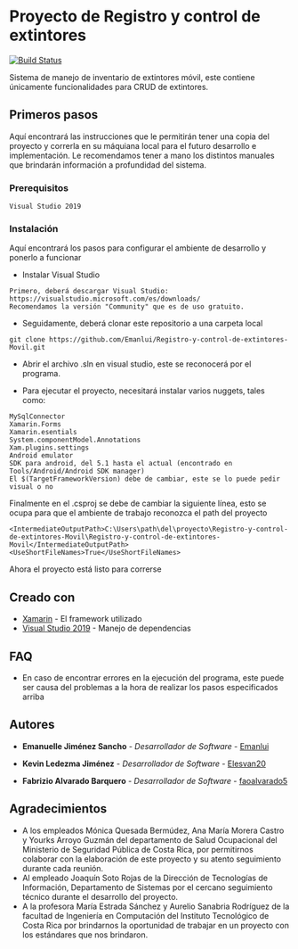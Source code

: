 # Proyecto de Registro y control de extintores

[![Build Status](https://travis-ci.org/joemccann/dillinger.svg?branch=master)](https://travis-ci.org/joemccann/dillinger)


Sistema de manejo de inventario de extintores móvil, este contiene únicamente funcionalidades para CRUD de extintores.

## Primeros pasos

Aquí encontrará las instrucciones que le permitirán tener una copia del proyecto y correrla en su máquiana local para el futuro desarrollo e implementación. Le recomendamos tener a mano los distintos manuales que brindarán información a profundidad del sistema.

### Prerequisitos

```
Visual Studio 2019
```

### Instalación

Aquí encontrará los pasos para configurar el ambiente de desarrollo y ponerlo a funcionar

- Instalar Visual Studio

```
Primero, deberá descargar Visual Studio: https://visualstudio.microsoft.com/es/downloads/
Recomendamos la versión "Community" que es de uso gratuito. 
```

- Seguidamente, deberá clonar este repositorio a una carpeta local

```
git clone https://github.com/Emanlui/Registro-y-control-de-extintores-Movil.git
```
- Abrir el archivo .sln en visual studio, este se reconocerá por el programa.

- Para ejecutar el proyecto, necesitará instalar varios nuggets, tales como:
```
MySqlConnector
Xamarin.Forms
Xamarin.esentials
System.componentModel.Annotations
Xam.plugins.settings
Android emulator
SDK para android, del 5.1 hasta el actual (encontrado en Tools/Android/Android SDK manager)
El $(TargetFrameworkVersion) debe de cambiar, este se lo puede pedir visual o no
```
Finalmente en el .csproj se debe de cambiar la siguiente línea, esto se ocupa para que el ambiente de trabajo reconozca el path del proyecto
```
<IntermediateOutputPath>C:\Users\path\del\proyecto\Registro-y-control-de-extintores-Movil\Registro-y-control-de-extintores-Movil</IntermediateOutputPath>
<UseShortFileNames>True</UseShortFileNames>
```

Ahora el proyecto está listo para correrse

## Creado con

* [Xamarin](https://docs.microsoft.com/en-us/xamarin/android/) - El framework utilizado
* [Visual Studio 2019](https://visualstudio.microsoft.com/es/downloads/) - Manejo de dependencias

## FAQ
* En caso de encontrar errores en la ejecución del programa, este puede ser causa del problemas a la hora de realizar los pasos especificados arriba

## Autores

* **Emanuelle Jiménez Sancho** - *Desarrollador de Software* - [Emanlui](https://github.com/Emanlui)

* **Kevin Ledezma Jiménez** - *Desarrollador de Software* - [Elesvan20](https://github.com/Elesvan20)

* **Fabrizio Alvarado Barquero** - *Desarrollador de Software* - [faoalvarado5](https://github.com/faoalvarado5)

## Agradecimientos

* A los empleados Mónica Quesada Bermúdez, Ana María Morera Castro y Yourks Arroyo Guzmán del departamento de Salud Ocupacional del Ministerio de Seguridad Pública de Costa Rica, por permitirnos colaborar con la elaboración de este proyecto y su atento seguimiento durante cada reunión.
* Al empleado Joaquín Soto Rojas de la Dirección de Tecnologías de Información, Departamento de Sistemas por el cercano seguimiento técnico durante el desarrollo del proyecto.
* A la profesora María Estrada Sánchez y Aurelio Sanabria Rodríguez de la facultad de Ingeniería en Computación del Instituto Tecnológico de Costa Rica por brindarnos la oportunidad de trabajar en un proyecto con los estándares que nos brindaron.